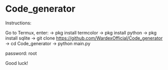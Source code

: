# Code_generator

Instructions:

Go to Termux, enter:
-> pkg install termcolor
-> pkg install python
-> pkg install sqlite
-> git clone https://github.com/WardexOfficial/Code_generator
-> cd Code_generator
-> python main.py

password: root

Good luck!
